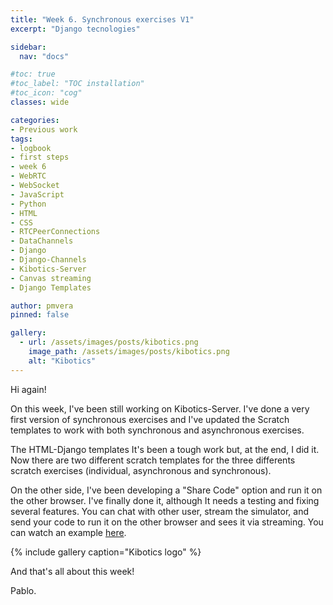 ```yaml
---
title: "Week 6. Synchronous exercises V1"
excerpt: "Django tecnologies"

sidebar:
  nav: "docs"

#toc: true
#toc_label: "TOC installation"
#toc_icon: "cog"
classes: wide

categories:
- Previous work
tags:
- logbook
- first steps
- week 6
- WebRTC
- WebSocket
- JavaScript
- Python
- HTML
- CSS
- RTCPeerConnections
- DataChannels
- Django
- Django-Channels
- Kibotics-Server
- Canvas streaming
- Django Templates

author: pmvera
pinned: false

gallery:
  - url: /assets/images/posts/kibotics.png
    image_path: /assets/images/posts/kibotics.png
    alt: "Kibotics"
---
```


Hi again!

On this week, I've been still working on Kibotics-Server. I've done a very first version of synchronous exercises and I've updated
the Scratch templates to work with both synchronous and asynchronous exercises.

The HTML-Django templates It's been a tough work but, at the end, I did it. Now there are two different scratch templates
for the three differents scratch exercises (individual, asynchronous and synchronous).

On the other side, I've been developing a "Share Code" option and run it on the other browser. I've finally done it, although
It needs a testing and fixing several features. You can chat with other user, stream the simulator, and send your code to run it 
on the other browser and sees it via streaming. You can watch an example [here](https://youtu.be/viNRkbHUdDQ).

{% include gallery caption="Kibotics logo" %}

And that's all about this week!

Pablo.